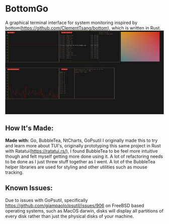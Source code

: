 # BottomGo
A graphical terminal interface for system monitoring inspired by bottom(https://github.com/ClementTsang/bottom), which is written in Rust.
![Alt text](/screenshots/Screenshot%202024-12-29%20012210.png?raw=true)
## How It's Made:

**Made with:** Go, BubbleTea, NtCharts, GoPsutil
I originally made this to try and learn more about TUI's, originally prototyping this same project in Rust with Ratatui(https://ratatui.rs/),
I found BubbleTea to be feel more intuitive though and felt myself getting more done using it. 
A lot of refactoring needs to be done as I just threw stuff together as I went.
A lot of the BubbleTea helper libraries are used for styling and other utilities such as mouse tracking. 



## Known Issues:
Due to issues with GoPsutil, specifically https://github.com/giampaolo/psutil/issues/906 on FreeBSD based operating systems, such as MacOS darwin,
disks will display all partitions of every disk rather than just the physical disks of your machine.



